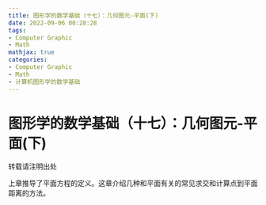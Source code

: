 ```yaml
---
title: 图形学的数学基础（十七）：几何图元-平面(下)
date: 2022-09-06 00:28:28
tags:
- Computer Graphic
- Math
mathjax: true
categories:
- Computer Graphic
- Math
- 计算机图形学的数学基础
---
```


# 图形学的数学基础（十七）：几何图元-平面(下)

转载请注明出处

上章推导了平面方程的定义。这章介绍几种和平面有关的常见求交和计算点到平面距离的方法。




